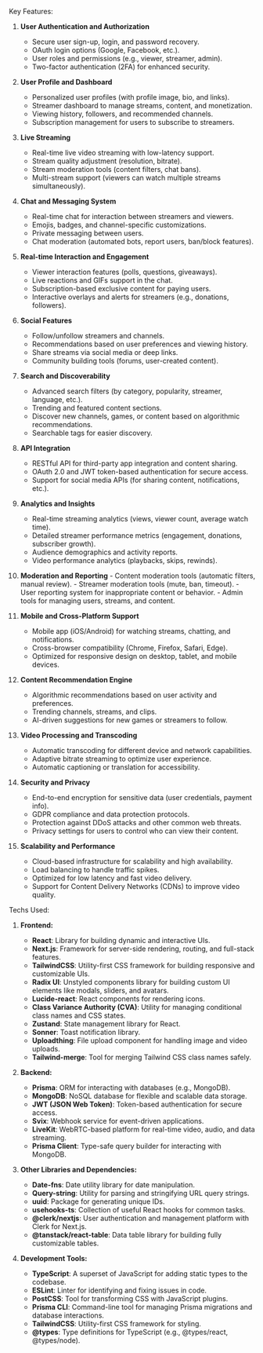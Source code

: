 Key Features:

1. **User Authentication and Authorization**
   - Secure user sign-up, login, and password recovery.
   - OAuth login options (Google, Facebook, etc.).
   - User roles and permissions (e.g., viewer, streamer, admin).
   - Two-factor authentication (2FA) for enhanced security.

2. **User Profile and Dashboard**
   - Personalized user profiles (with profile image, bio, and links).
   - Streamer dashboard to manage streams, content, and monetization.
   - Viewing history, followers, and recommended channels.
   - Subscription management for users to subscribe to streamers.

3. **Live Streaming**
   - Real-time live video streaming with low-latency support.
   - Stream quality adjustment (resolution, bitrate).
   - Stream moderation tools (content filters, chat bans).
   - Multi-stream support (viewers can watch multiple streams simultaneously).

4. **Chat and Messaging System**
   - Real-time chat for interaction between streamers and viewers.
   - Emojis, badges, and channel-specific customizations.
   - Private messaging between users.
   - Chat moderation (automated bots, report users, ban/block features).

5. **Real-time Interaction and Engagement**
   - Viewer interaction features (polls, questions, giveaways).
   - Live reactions and GIFs support in the chat.
   - Subscription-based exclusive content for paying users.
   - Interactive overlays and alerts for streamers (e.g., donations, followers).

6. **Social Features**
   - Follow/unfollow streamers and channels.
   - Recommendations based on user preferences and viewing history.
   - Share streams via social media or deep links.
   - Community building tools (forums, user-created content).

7. **Search and Discoverability**
    - Advanced search filters (by category, popularity, streamer, language, etc.).
    - Trending and featured content sections.
    - Discover new channels, games, or content based on algorithmic recommendations.
    - Searchable tags for easier discovery.

8. **API Integration**
    - RESTful API for third-party app integration and content sharing.
    - OAuth 2.0 and JWT token-based authentication for secure access.
    - Support for social media APIs (for sharing content, notifications, etc.).

9. **Analytics and Insights**
    - Real-time streaming analytics (views, viewer count, average watch time).
    - Detailed streamer performance metrics (engagement, donations, subscriber growth).
    - Audience demographics and activity reports.
    - Video performance analytics (playbacks, skips, rewinds).

 10. **Moderation and Reporting**
    - Content moderation tools (automatic filters, manual review).
    - Streamer moderation tools (mute, ban, timeout).
    - User reporting system for inappropriate content or behavior.
    - Admin tools for managing users, streams, and content.

11. **Mobile and Cross-Platform Support**
    - Mobile app (iOS/Android) for watching streams, chatting, and notifications.
    - Cross-browser compatibility (Chrome, Firefox, Safari, Edge).
    - Optimized for responsive design on desktop, tablet, and mobile devices.

12. **Content Recommendation Engine**
    - Algorithmic recommendations based on user activity and preferences.
    - Trending channels, streams, and clips.
    - AI-driven suggestions for new games or streamers to follow.
    
13. **Video Processing and Transcoding**
    - Automatic transcoding for different device and network capabilities.
    - Adaptive bitrate streaming to optimize user experience.
    - Automatic captioning or translation for accessibility.

14. **Security and Privacy**
    - End-to-end encryption for sensitive data (user credentials, payment info).
    - GDPR compliance and data protection protocols.
    - Protection against DDoS attacks and other common web threats.
    - Privacy settings for users to control who can view their content.

15. **Scalability and Performance**
    - Cloud-based infrastructure for scalability and high availability.
    - Load balancing to handle traffic spikes.
    - Optimized for low latency and fast video delivery.
    - Support for Content Delivery Networks (CDNs) to improve video quality.

Techs Used:

1. **Frontend:**
   - **React**: Library for building dynamic and interactive UIs.
   - **Next.js**: Framework for server-side rendering, routing, and full-stack features.
   - **TailwindCSS**: Utility-first CSS framework for building responsive and customizable UIs.
   - **Radix UI**: Unstyled components library for building custom UI elements like modals, sliders, and avatars.
   - **Lucide-react**: React components for rendering icons.
   - **Class Variance Authority (CVA)**: Utility for managing conditional class names and CSS states.
   - **Zustand**: State management library for React.
   - **Sonner**: Toast notification library.
   - **Uploadthing**: File upload component for handling image and video uploads.
   - **Tailwind-merge**: Tool for merging Tailwind CSS class names safely.

2. **Backend:**
   - **Prisma**: ORM for interacting with databases (e.g., MongoDB).
   - **MongoDB**: NoSQL database for flexible and scalable data storage.
   - **JWT (JSON Web Token)**: Token-based authentication for secure access.
   - **Svix**: Webhook service for event-driven applications.
   - **LiveKit**: WebRTC-based platform for real-time video, audio, and data streaming.
   - **Prisma Client**: Type-safe query builder for interacting with MongoDB.

3. **Other Libraries and Dependencies:**
   - **Date-fns**: Date utility library for date manipulation.
   - **Query-string**: Utility for parsing and stringifying URL query strings.
   - **uuid**: Package for generating unique IDs.
   - **usehooks-ts**: Collection of useful React hooks for common tasks.
   - **@clerk/nextjs**: User authentication and management platform with Clerk for Next.js.
   - **@tanstack/react-table**: Data table library for building fully customizable tables.

4. **Development Tools:**
   - **TypeScript**: A superset of JavaScript for adding static types to the codebase.
   - **ESLint**: Linter for identifying and fixing issues in code.
   - **PostCSS**: Tool for transforming CSS with JavaScript plugins.
   - **Prisma CLI**: Command-line tool for managing Prisma migrations and database interactions.
   - **TailwindCSS**: Utility-first CSS framework for styling.
   - **@types**: Type definitions for TypeScript (e.g., @types/react, @types/node).

